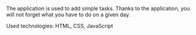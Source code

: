 The application is used to add simple tasks. Thanks to the application, you will not forget what you have to do on a given day.



Used technologies: HTML, CSS, JavaScript

